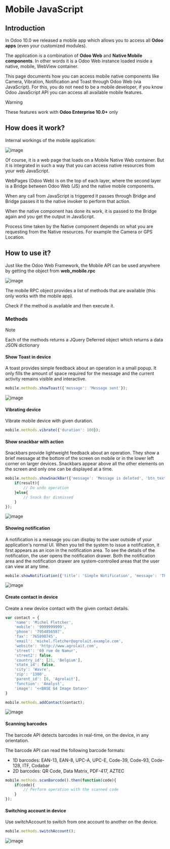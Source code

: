 # Mobile JavaScript

## Introduction

In Odoo 10.0 we released a mobile app which allows you to access all
**Odoo apps** (even your customized modules).

The application is a combination of **Odoo Web** and **Native Mobile
components**. In other words it is a Odoo Web instance loaded inside a
native, mobile, WebView container.

This page documents how you can access mobile native components like
Camera, Vibration, Notification and Toast through Odoo Web (via
JavaScript). For this, you do not need to be a mobile developer, if you
know Odoo JavaScript API you can access all available mobile features.

<div class="warning">

<div class="title">

Warning

</div>

These features work with **Odoo Enterprise 10.0+** only

</div>

## How does it work?

Internal workings of the mobile application:

![image](mobile/mobile_working.jpg)

Of course, it is a web page that loads on a Mobile Native Web container.
But it is integrated in such a way that you can access native resources
from your web JavaScript.

WebPages (Odoo Web) is on the top of each layer, where the second layer
is a Bridge between Odoo Web (JS) and the native mobile components.

When any call from JavaScript is triggered it passes through Bridge and
Bridge passes it to the native invoker to perform that action.

When the native component has done its work, it is passed to the Bridge
again and you get the output in JavaScript.

Process time taken by the Native component depends on what you are
requesting from the Native resources. For example the Camera or GPS
Location.

## How to use it?

Just like the Odoo Web Framework, the Mobile API can be used anywhere by
getting the object from **web\_mobile.rpc**

![image](mobile/odoo_mobile_api.png)

The mobile RPC object provides a list of methods that are available
(this only works with the mobile app).

Check if the method is available and then execute it.

### Methods

<div class="note">

<div class="title">

Note

</div>

Each of the methods returns a JQuery Deferred object which returns a
data JSON dictionary

</div>

#### Show Toast in device

A toast provides simple feedback about an operation in a small popup. It
only fills the amount of space required for the message and the current
activity remains visible and interactive.

``` javascript
mobile.methods.showToast({'message': 'Message sent'});
```

![image](mobile/toast.png)

#### Vibrating device

Vibrate mobile device with given duration.

``` javascript
mobile.methods.vibrate({'duration': 100});
```

#### Show snackbar with action

Snackbars provide lightweight feedback about an operation. They show a
brief message at the bottom of the screen on mobile or in the lower left
corner on larger devices. Snackbars appear above all the other elements
on the screen and only one can be displayed at a time.

``` javascript
mobile.methods.showSnackBar({'message': 'Message is deleted', 'btn_text': 'Undo'}).then(function(result){
    if(result){
        // Do undo operation
    }else{
        // Snack Bar dismissed
    }
});
```

![image](mobile/snackbar.png)

#### Showing notification

A notification is a message you can display to the user outside of your
application's normal UI. When you tell the system to issue a
notification, it first appears as an icon in the notification area. To
see the details of the notification, the user opens the notification
drawer. Both the notification area and the notification drawer are
system-controlled areas that the user can view at any time.

``` javascript
mobile.showNotification({'title': 'Simple Notification', 'message': 'This is a test for a simple notification'})
```

![image](mobile/mobile_notification.png)

#### Create contact in device

Create a new device contact with the given contact details.

``` javascript
var contact = {
    'name': 'Michel Fletcher',
    'mobile': '9999999999',
    'phone': '7954856587',
    'fax': '765898745',
    'email': 'michel.fletcher@agrolait.example.com',
    'website': 'http://www.agrolait.com',
    'street': '69 rue de Namur',
    'street2': false,
    'country_id': [21, 'Belgium'],
    'state_id': false,
    'city': 'Wavre',
    'zip': '1300',
    'parent_id': [8, 'Agrolait'],
    'function': 'Analyst',
    'image': '<<BASE 64 Image Data>>'
}

mobile.methods.addContact(contact);
```

![image](mobile/mobile_contact_create.png)

#### Scanning barcodes

The barcode API detects barcodes in real-time, on the device, in any
orientation.

The barcode API can read the following barcode formats:

  - 1D barcodes: EAN-13, EAN-8, UPC-A, UPC-E, Code-39, Code-93,
    Code-128, ITF, Codabar
  - 2D barcodes: QR Code, Data Matrix, PDF-417, AZTEC

<!-- end list -->

``` javascript
mobile.methods.scanBarcode().then(function(code){
    if(code){
        // Perform operation with the scanned code
    }
});
```

#### Switching account in device

Use switchAccount to switch from one account to another on the device.

``` javascript
mobile.methods.switchAccount();
```

![image](mobile/mobile_switch_account.png)
